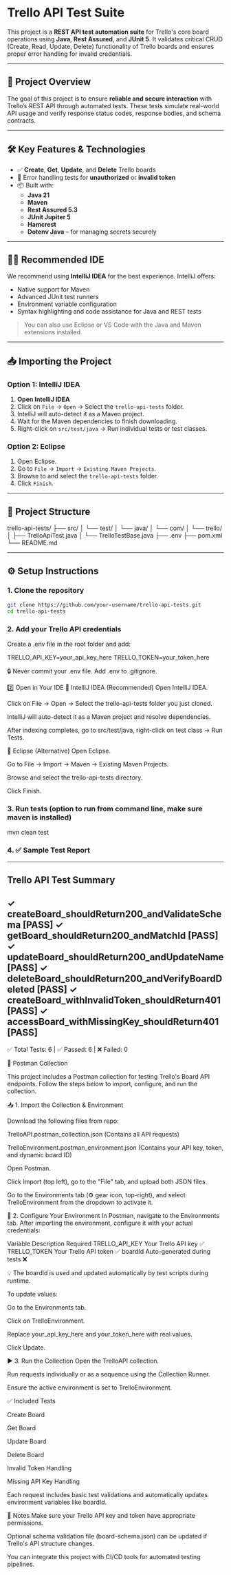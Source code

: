 # Trello API Test Suite

This project is a **REST API test automation suite** for Trello's core board operations using **Java**, **Rest Assured**, and **JUnit 5**. It validates critical CRUD (Create, Read, Update, Delete) functionality of Trello boards and ensures proper error handling for invalid credentials.

---

## 🚀 Project Overview

The goal of this project is to ensure **reliable and secure interaction** with Trello’s REST API through automated tests. These tests simulate real-world API usage and verify response status codes, response bodies, and schema contracts.

---

## 🛠️ Key Features & Technologies

- ✅ **Create**, **Get**, **Update**, and **Delete** Trello boards
- 🔐 Error handling tests for **unauthorized** or **invalid token**
- 📦 Built with:
    - **Java 21**
    - **Maven**
    - **Rest Assured 5.3**
    - **JUnit Jupiter 5**
    - **Hamcrest**
    - **Dotenv Java** – for managing secrets securely

---
## 🧑‍💻 Recommended IDE

We recommend using **IntelliJ IDEA** for the best experience. IntelliJ offers:

- Native support for Maven
- Advanced JUnit test runners
- Environment variable configuration
- Syntax highlighting and code assistance for Java and REST tests

> You can also use Eclipse or VS Code with the Java and Maven extensions installed.

---

## 📥 Importing the Project

### Option 1: IntelliJ IDEA

1. **Open IntelliJ IDEA**
2. Click on `File` → `Open` → Select the `trello-api-tests` folder.
3. IntelliJ will auto-detect it as a Maven project.
4. Wait for the Maven dependencies to finish downloading.
5. Right-click on `src/test/java` → Run individual tests or test classes.

### Option 2: Eclipse

1. Open Eclipse.
2. Go to `File` → `Import` → `Existing Maven Projects`.
3. Browse to and select the `trello-api-tests` folder.
4. Click `Finish`.

---

## 📂 Project Structure

trello-api-tests/ ├── src/ │ └── test/ │ └── java/ │ └── com/ │ └── trello/ │ ├── TrelloApiTest.java │ └── TrelloTestBase.java ├── .env ├── pom.xml └── README.md


---

## ⚙️ Setup Instructions

### 1. Clone the repository
```bash
git clone https://github.com/your-username/trello-api-tests.git
cd trello-api-tests
```

### 2. Add your Trello API credentials

Create a .env file in the root folder and add:

TRELLO_API_KEY=your_api_key_here
TRELLO_TOKEN=your_token_here

🔒 Never commit your .env file. Add .env to .gitignore.

2️⃣ Open in Your IDE
🧠 IntelliJ IDEA (Recommended)
Open IntelliJ IDEA.

Click on File → Open → Select the trello-api-tests folder you just cloned.

IntelliJ will auto-detect it as a Maven project and resolve dependencies.

After indexing completes, go to src/test/java, right-click on test class → Run Tests.

🧠 Eclipse (Alternative)
Open Eclipse.

Go to File → Import → Maven → Existing Maven Projects.

Browse and select the trello-api-tests directory.

Click Finish.

### 3. Run tests (option to run from command line, make sure maven is installed)

mvn clean test

### 4. ✅ Sample Test Report

---------------------------------------------------------
Trello API Test Summary
---------------------------------------------------------
✓ createBoard_shouldReturn200_andValidateSchema     [PASS]
✓ getBoard_shouldReturn200_andMatchId               [PASS]
✓ updateBoard_shouldReturn200_andUpdateName         [PASS]
✓ deleteBoard_shouldReturn200_andVerifyBoardDeleted [PASS]
✓ createBoard_withInvalidToken_shouldReturn401      [PASS]
✓ accessBoard_withMissingKey_shouldReturn401        [PASS]
---------------------------------------------------------
✅ Total Tests: 6 | ✅ Passed: 6 | ❌ Failed: 0

🧪 Postman Collection

This project includes a Postman collection for testing Trello's Board API endpoints. Follow the steps below to import, configure, and run the collection.

📥 1. Import the Collection & Environment

Download the following files from repo:

TrelloAPI.postman_collection.json (Contains all API requests)

TrelloEnvironment.postman_environment.json (Contains your API key, token, and dynamic board ID)

Open Postman.

Click Import (top left), go to the "File" tab, and upload both JSON files.

Go to the Environments tab (⚙️ gear icon, top-right), and select TrelloEnvironment from the dropdown to activate it.

🔧 2. Configure Your Environment
In Postman, navigate to the Environments tab.
After importing the environment, configure it with your actual credentials:

Variable	Description	Required
TRELLO_API_KEY	Your Trello API key	✅
TRELLO_TOKEN	Your Trello API token	✅
boardId	Auto-generated during tests	❌

💡 The boardId is used and updated automatically by test scripts during runtime.

To update values:

Go to the Environments tab.

Click on TrelloEnvironment.

Replace your_api_key_here and your_token_here with real values.

Click Update.

▶️ 3. Run the Collection
Open the TrelloAPI collection.

Run requests individually or as a sequence using the Collection Runner.

Ensure the active environment is set to TrelloEnvironment.

✅ Included Tests

Create Board

Get Board

Update Board

Delete Board

Invalid Token Handling

Missing API Key Handling

Each request includes basic test validations and automatically updates environment variables like boardId.

📎 Notes
Make sure your Trello API key and token have appropriate permissions.

Optional schema validation file (board-schema.json) can be updated if Trello's API structure changes.

You can integrate this project with CI/CD tools for automated testing pipelines.





